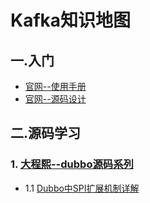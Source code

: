 # Kafka知识地图
## 一.入门
 - [官网--使用手册](https://dubbo.gitbooks.io/dubbo-user-book/)
 - [官网--源码设计](http://dubbo.apache.org/books/dubbo-dev-book/)

## 二.源码学习
### 1. [大程熙--dubbo源码系列](http://cxis.me/categories/dubbo/)
 - 1.1 [Dubbo中SPI扩展机制详解](http://cxis.me/2017/02/18/Dubbo中SPI扩展机制详解/)

 
 

